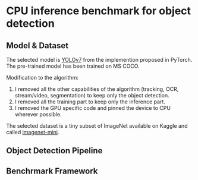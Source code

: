 # CPU inference benchmark for object detection

## Model & Dataset

The selected model is [YOLOv7](https://github.com/WongKinYiu/yolov7) from the implemention proposed in PyTorch.   
The pre-trained model has been trained on MS COCO.

Modification to the algorithm:
1. I removed all the other capabilities of the algorithm (tracking, OCR, stream/video, segmentation) to keep only the object detection.
2. I removed all the training part to keep only the inference part.
3. I removed the GPU specific code and pinned the device to CPU wherever possible.

The selected dataset is a tiny subset of ImageNet available on Kaggle and called [imagenet-mini](https://www.kaggle.com/datasets/ifigotin/imagenetmini-1000).


## Object Detection Pipeline


## Benchrmark Framework

